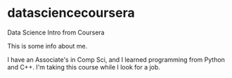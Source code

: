 # datasciencecoursera
Data Science Intro from Coursera

This is some info about me.

I have an Associate's in Comp Sci, and I learned programming from Python and C++.  I'm taking this course while I look for a job.
